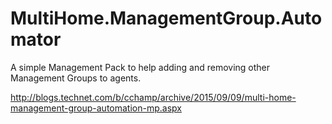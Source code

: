 # MultiHome.ManagementGroup.Automator
A simple Management Pack to help adding and removing other Management Groups to agents.

http://blogs.technet.com/b/cchamp/archive/2015/09/09/multi-home-management-group-automation-mp.aspx

